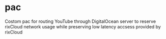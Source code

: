 # pac
Costom pac for routing YouTube through DigitalOcean server to reserve rixCloud network usage while preserving low latency accsess provided by rixCloud
